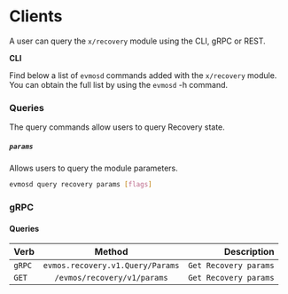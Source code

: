 <!--
order: 6
-->

# Clients

A user can query the `x/recovery` module using the CLI, gRPC or REST.

**CLI**

Find below a list of `evmosd` commands added with the `x/recovery` module. You can obtain the full list by using the `evmosd` -h command.

### Queries

The query commands allow users to query Recovery state.

##### `params`

Allows users to query the module parameters.

```bash
evmosd query recovery params [flags]
```

### gRPC

#### Queries

| Verb   |              Method              |           Description |
| ------ | :------------------------------: | --------------------: |
| `gRPC` | `evmos.recovery.v1.Query/Params` | `Get Recovery params` |
| `GET`  |   `/evmos/recovery/v1/params`    | `Get Recovery params` |
